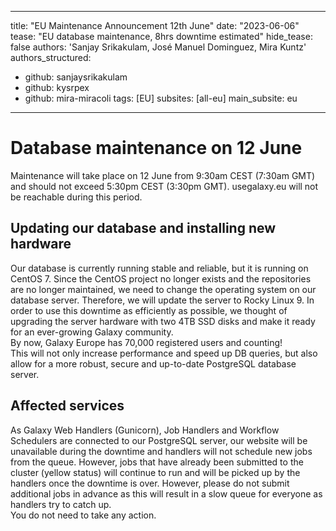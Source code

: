 
---
title: "EU Maintenance Announcement 12th June"
date: "2023-06-06"
tease: "EU database maintenance, 8hrs downtime estimated"
hide_tease: false
authors: 'Sanjay Srikakulam, José Manuel Dominguez, Mira Kuntz'
authors_structured:
- github: sanjaysrikakulam
- github: kysrpex
- github: mira-miracoli
tags: [EU]
subsites: [all-eu]
main_subsite: eu
---

# Database maintenance on 12 June

Maintenance will take place on 12 June from 9:30am CEST (7:30am GMT) and should not exceed 5:30pm CEST (3:30pm GMT). usegalaxy.eu will not be reachable during this period.

## Updating our database and installing new hardware

Our database is currently running stable and reliable, but it is running on CentOS 7. Since the CentOS project no longer exists and the repositories are no longer maintained, we need to change the operating system on our database server.  Therefore, we will update the server to Rocky Linux 9.
In order to use this downtime as efficiently as possible, we thought of upgrading the server hardware with two 4TB SSD disks and make it ready for an ever-growing Galaxy community.  
By now, Galaxy Europe has 70,000 registered users and counting!  
This will not only increase performance and speed up DB queries, but also allow for a more robust, secure and up-to-date PostgreSQL database server.  

## Affected services

As Galaxy Web Handlers (Gunicorn), Job Handlers and Workflow Schedulers are connected to our PostgreSQL server, our website will be unavailable during the downtime and handlers will not schedule new jobs from the queue.
However, jobs that have already been submitted to the cluster (yellow status) will continue to run and will be picked up by the handlers once the downtime is over. However, please do not submit additional jobs in advance as this will result in a slow queue for everyone as handlers try to catch up.  
You do not need to take any action.